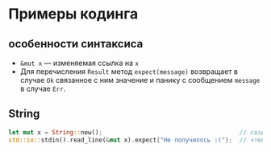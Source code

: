 # Примеры кодинга
## особенности синтаксиса
* `&mut x` — изменяемая ссылка на `x`
* Для перечисления `Result` метод `expect(message)` возвращает в случае `Ok` связанное с ним значение и панику с сообщением `message` в случае `Err`.

## String
```rust
let mut x = String::new();                                      // создается изменяемая пустая строка
std::io::stdin().read_line(&mut x).expect{"Не получилось :("};  // чтение строки с ввода пользователя — функция stdin() возвращает экземпляр std::io::Stdin — дескриптор терминала
```
